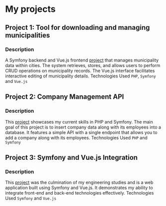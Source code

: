 # My projects
## Project 1: Tool for downloading and managing municipalities
### Description
A Symfony backend and Vue.js frontend [project](https://github.com/Mariusz225/districts_information) that manages municipality data within cities. The system retrieves, stores, and allows users to perform CRUD operations on municipality records. The Vue.js interface facilitates interactive editing of municipality details.
Technologies Used `PHP`, `Symfony` and `Vue.js`

## Project 2: Company Management API
### Description
This [project](https://github.com/Mariusz225/company_info_rest_api) showcases my current skills in PHP and Symfony. The main goal of this project is to insert company data along with its employees into a database. It features a simple API with a single endpoint that allows you to add a company along with its employees.
Technologies Used `PHP` and `Symfony`

## Project 3: Symfony and Vue.js Integration
### Description
This [project](https://github.com/Mariusz225/projekt-inzynierski) was the culmination of my engineering studies and is a web application built using Symfony and Vue.js. It demonstrates my ability to integrate front-end and back-end technologies effectively.
Technologies Used `Symfony` and `Vue.js`
